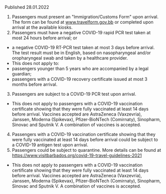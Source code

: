 Published 28.01.2022
1. Passengers must present an "Immigration/Customs Form" upon arrival. The form can be found at <a href="http://www.travelform.gov.bb">www.travelform.gov.bb</a> or completed upon arrival at the available kiosks.
2. Passengers must have a negative COVID-19 rapid PCR test taken at most 24 hours before arrival; or
- a negative COVID-19 RT-PCR test taken at most 3 days before arrival.
The test result must be in English, based on nasopharyngeal and/or oropharyngeal swab and taken by a healthcare provider.
- This does not apply to:
- passengers younger than 5 years who are accompanied by a legal guardian;
- passengers with a COVID-19 recovery certificate issued at most 3 months before arrival.
3. Passengers are subject to a COVID-19 PCR test upon arrival.
- This does not apply to passengers with a COVID-19 vaccination certificate showing that they were fully vaccinated at least 14 days before arrival. Vaccines accepted are AstraZeneca (Vaxzevria), Janssen, Moderna (Spikevax), Pfizer-BioNTech (Comirnaty), Sinopharm, Sinovac and Sputnik V. A combination of vaccines is accepted.
4. Passengers with a COVID-19 vaccination certificate showing that they were fully vaccinated at least 14 days before arrival could be subject to a COVID-19 antigen test upon arrival.
5. Passengers could be subject to quarantine. More details can be found at <a href="https://www.visitbarbados.org/covid-19-travel-guidelines-2021">https://www.visitbarbados.org/covid-19-travel-guidelines-2021</a>
- This does not apply to passengers with a COVID-19 vaccination certificate showing that they were fully vaccinated at least 14 days before arrival. Vaccines accepted are AstraZeneca (Vaxzevria), Janssen, Moderna (Spikevax), Pfizer-BioNTech (Comirnaty), Sinopharm, Sinovac and Sputnik V. A combination of vaccines is accepted.